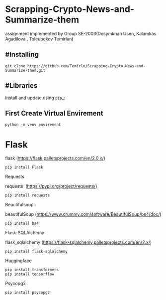 # Scrapping-Crypto-News-and-Summarize-them
 
assignment implemented by Group SE-2003(Dosymkhan Usen, Kalamkas Agadilova , Toleubekov Temirlan)

#Installing
-----------

    git clone https://github.com/Temirln/Scrapping-Crypto-News-and-Summarize-them.git

#Libraries
----------

Install and update using `pip`_:

First Create Virtual Envirement
-------------------------------   
    python -m venv envirement

Flask
=====
flask (https://flask.palletsprojects.com/en/2.0.x/)

    pip install Flask

Requests

requests  (https://pypi.org/project/requests/)

    pip install requests

Beautifulsoup

beautifulSoup (https://www.crummy.com/software/BeautifulSoup/bs4/doc/)

    pip install bs4

Flask-SQLAlchemy

flask_sqlalchemy (https://flask-sqlalchemy.palletsprojects.com/en/2.x/)

    pip install flask-sqlalchemy

Huggingface

    pip install transformers
    pip install tensorflow
Psycopg2
 
    pip install psycopg2

